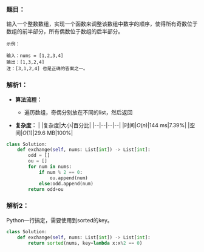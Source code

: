### 题目：
输入一个整数数组，实现一个函数来调整该数组中数字的顺序，使得所有奇数位于数组的前半部分，所有偶数位于数组的后半部分。

```
示例：

输入：nums = [1,2,3,4]
输出：[1,3,2,4] 
注：[3,1,2,4] 也是正确的答案之一。
```

### 解析1：
* **算法流程：**
  * 遍历数组，奇偶分别放在不同的list，然后返回

* **复杂度：**
|  |复杂度|大小|百分比|
|--|--|--|--|
|时间|$O(n)$|144 ms|7.39%|
|空间|$O(1)$|29.6 MB|100%|

```python
class Solution:
    def exchange(self, nums: List[int]) -> List[int]:
        odd = []
        ou = []
        for num in nums:
            if num % 2 == 0:
                ou.append(num)
            else:odd.append(num)
        return odd+ou
```

### 解析2：
Python一行搞定，需要使用到sorted的key。

```python
class Solution:
    def exchange(self, nums: List[int]) -> List[int]:
        return sorted(nums, key=lambda x:x%2 == 0)
```